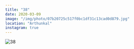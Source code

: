```yaml
---
title: "38"
date: 2020-03-09
image: "/img/photo/07b20725c517f0bc1df31c13cad0d879.jpg"
location: "Arthunkal"
instagram: true
---
```


![38](/img/photo/07b20725c517f0bc1df31c13cad0d879.jpg)
